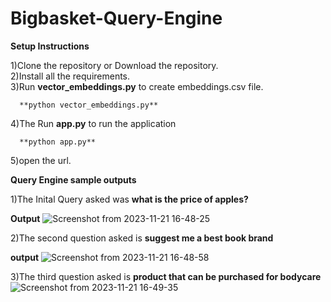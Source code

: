 # Bigbasket-Query-Engine

**Setup Instructions**

1)Clone the repository or Download the repository.  
2)Install all the requirements.  
3)Run **vector_embeddings.py** to create embeddings.csv file.


      **python vector_embeddings.py**

4)The Run **app.py** to run the application  

      **python app.py**   

5)open the url.

**Query Engine sample outputs**

1)The Inital Query asked was **what is the price of apples?**

**Output**
![Screenshot from 2023-11-21 16-48-25](https://github.com/karthikmaddala/Bigbasket-Query-Engine/assets/63143658/58032f3a-b024-4886-b718-d490f7fc3e1f)


2)The second question asked is **suggest me a best book brand**

**output**
![Screenshot from 2023-11-21 16-48-58](https://github.com/karthikmaddala/Bigbasket-Query-Engine/assets/63143658/76940ae6-b17d-4a96-beb4-1e656f82c8d7)

3)The third question asked is **product that can be purchased for bodycare**
![Screenshot from 2023-11-21 16-49-35](https://github.com/karthikmaddala/Bigbasket-Query-Engine/assets/63143658/a222ae59-2181-4768-b2fa-9e60ff55eb90)

